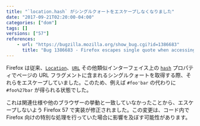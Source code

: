 ```yaml
---
title: "`location.hash` がシングルクォートをエスケープしなくなりました"
date: "2017-09-21T02:20:00-04:00"
categories: ["dom"]
tags: []
versions: ["57"]
references:
    - url: "https://bugzilla.mozilla.org/show_bug.cgi?id=1386683"
      title: "Bug 1386683 - Firefox escapes single quote when accessing window.location properties via javascript"
---
```

Firefox は従来、[`Location`](https://developer.mozilla.org/ja/docs/Web/API/Location)、[`URL`](https://developer.mozilla.org/ja/docs/Web/API/URL) その他類似インターフェイス上の [`hash`](https://developer.mozilla.org/ja/docs/Web/API/HTMLHyperlinkElementUtils/hash) プロパティでページの URL フラグメントに含まれるシングルクォートを取得する際、それらをエスケープしていました。このため、例えば `#foo'bar` の代わりに `#foo%27bar` が得られる状態でした。

これは関連仕様や他のブラウザーの挙動と一致していなかったことから、エスケープしないよう Firefox 57 で実装が修正されました。この変更は、コード内で Firefox 向けの特別な処理を行っていた場合に影響を及ぼす可能性があります。
